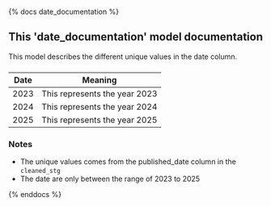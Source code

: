 {% docs date_documentation %}

## This 'date_documentation' model documentation

This model describes the different unique values in the date column.

###

|Date   | Meaning                     |
|-------|-----------------------------|
|2023   |This represents the year 2023|
|2024   |This represents the year 2024|
|2025   |This represents the year 2025|

### Notes
- The unique values comes from the published_date column in the `cleaned_stg`
- The date are only between the range of 2023 to 2025

{% enddocs %}